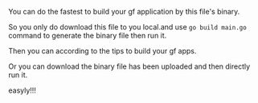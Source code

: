 You can do the fastest to build your gf application by this file's binary.

So you only do download this file to you local.and use ```go build main.go``` command to generate the binary file then run it.

Then you can according to the tips to build your gf apps.

Or you can download the binary file has been uploaded and then directly run it.

easyly!!!
